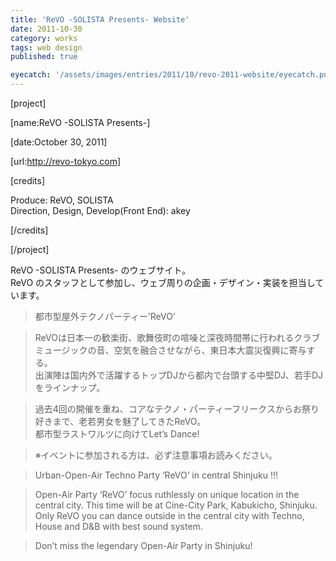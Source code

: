 ```yaml
---
title: 'ReVO -SOLISTA Presents- Website'
date: 2011-10-30
category: works
tags: web design
published: true

eyecatch: '/assets/images/entries/2011/10/revo-2011-website/eyecatch.png'
---
```


[project]

[name:ReVO -SOLISTA Presents-]

[date:October 30, 2011]

[url:http://revo-tokyo.com]

[credits]

Produce: ReVO, SOLISTA  
Direction, Design, Develop(Front End): akey

[/credits]

[/project]

ReVO -SOLISTA Presents- のウェブサイト。  
ReVO のスタッフとして参加し、ウェブ周りの企画・デザイン・実装を担当しています。

> 都市型屋外テクノパーティー’ReVO’

> ReVOは日本一の歓楽街、歌舞伎町の喧噪と深夜時間帯に行われるクラブミュージックの音、空気を融合させながら、東日本大震災復興に寄与する。  
> 出演陣は国内外で活躍するトップDJから都内で台頭する中堅DJ、若手DJをラインナップ。

> 過去4回の開催を重ね、コアなテクノ・パーティーフリークスからお祭り好きまで、老若男女を魅了してきたReVO。  
> 都市型ラストワルツに向けてLet’s Dance!

> ※イベントに参加される方は、必ず注意事項お読みください。

> Urban-Open-Air Techno Party ‘ReVO’ in central Shinjuku !!!

> Open-Air Party ‘ReVO’ focus ruthlessly on unique location in the central city. This time will be at Cine-City Park, Kabukicho, Shinjuku. Only ReVO you can dance outside in the central city with Techno, House and D&B with best sound system.

> Don’t miss the legendary Open-Air Party in Shinjuku!
